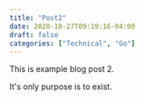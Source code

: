 ```yaml
---
title: "Post2"
date: 2020-10-27T09:19:16-04:00
draft: false
categories: ["Technical", "Go"]
---
```


This is example blog post 2.

It's only purpose is to exist.
